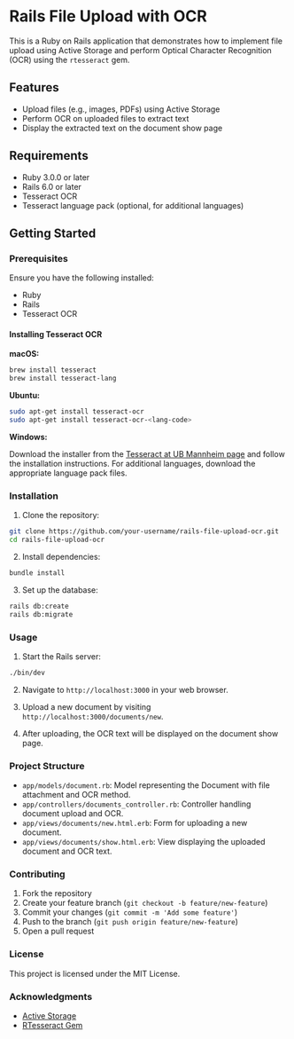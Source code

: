 # Rails File Upload with OCR

This is a Ruby on Rails application that demonstrates how to implement file upload using Active Storage and perform Optical Character Recognition (OCR) using the `rtesseract` gem.

## Features

- Upload files (e.g., images, PDFs) using Active Storage
- Perform OCR on uploaded files to extract text
- Display the extracted text on the document show page

## Requirements

- Ruby 3.0.0 or later
- Rails 6.0 or later
- Tesseract OCR
- Tesseract language pack (optional, for additional languages)

## Getting Started

### Prerequisites

Ensure you have the following installed:

- Ruby
- Rails
- Tesseract OCR

#### Installing Tesseract OCR

**macOS:**

```sh
brew install tesseract
brew install tesseract-lang
```

**Ubuntu:**

```sh
sudo apt-get install tesseract-ocr
sudo apt-get install tesseract-ocr-<lang-code>
```

**Windows:**

Download the installer from the [Tesseract at UB Mannheim page](https://github.com/UB-Mannheim/tesseract/wiki) and follow the installation instructions. For additional languages, download the appropriate language pack files.

### Installation

1. Clone the repository:

```sh
git clone https://github.com/your-username/rails-file-upload-ocr.git
cd rails-file-upload-ocr
```

2. Install dependencies:

```sh
bundle install
```

3. Set up the database:

```sh
rails db:create
rails db:migrate
```

### Usage

1. Start the Rails server:

```sh
./bin/dev
```

2. Navigate to `http://localhost:3000` in your web browser.

3. Upload a new document by visiting `http://localhost:3000/documents/new`.

4. After uploading, the OCR text will be displayed on the document show page.

### Project Structure

- `app/models/document.rb`: Model representing the Document with file attachment and OCR method.
- `app/controllers/documents_controller.rb`: Controller handling document upload and OCR.
- `app/views/documents/new.html.erb`: Form for uploading a new document.
- `app/views/documents/show.html.erb`: View displaying the uploaded document and OCR text.

### Contributing

1. Fork the repository
2. Create your feature branch (`git checkout -b feature/new-feature`)
3. Commit your changes (`git commit -m 'Add some feature'`)
4. Push to the branch (`git push origin feature/new-feature`)
5. Open a pull request

### License

This project is licensed under the MIT License.

### Acknowledgments

- [Active Storage](https://guides.rubyonrails.org/active_storage_overview.html)
- [RTesseract Gem](https://github.com/dannnylo/rtesseract)
